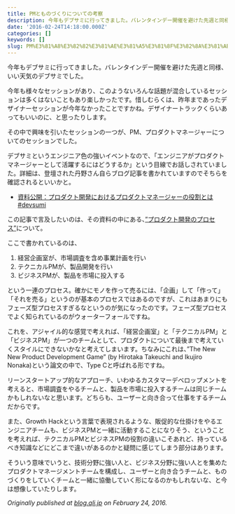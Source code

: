 ```yaml
---
title: PMとものづくりについての考察
description: 今年もデブサミに行ってきました。バレンタインデー開催を避けた先週と同様、いい天気のデブサミでした。
date: '2016-02-24T14:18:00.000Z'
categories: []
keywords: []
slug: PM%E3%81%A8%E3%82%82%E3%81%AE%E3%81%A5%E3%81%8F%E3%82%8A%E3%81%AB%E3%81%A4%E3%81%84%E3%81%A6%E3%81%AE%E8%80%83%E5%AF%9F
---
```

今年もデブサミに行ってきました。バレンタインデー開催を避けた先週と同様、いい天気のデブサミでした。

今年も様々なセッションがあり、このようないろんな話題が混合しているセッションは多くはないこともあり楽しかったです。惜しむらくは、昨年まであったデザイナーセッションが今年なかったことですかね。デザイナートラックくらいあってもいいのに、と思ったりします。

その中で興味を引いたセッションの一つが、PM、プロダクトマネージャーについてのセッションでした。

デブサミというエンジニア色の強いイベントなので、「エンジニアがプロダクトマネージャーとして活躍するにはどうするか」という目線でお話しされていました。詳細は、登壇された丹野さん自らブログ記事を書かれていますのでそちらを確認されるといいかと。

*   [資料公開：プロダクト開発におけるプロダクトマネージャーの役割とは #devsumi‬](http://tannomizuki.hatenablog.com/entry/2016/02/19/175854)

この記事で言及したいのは、その資料の中にある、[”プロダクト開発のプロセス”](http://www.slideshare.net/mizukitanno/devsumi-58456285/11)について。

ここで書かれているのは、

1.  経営企画室が、市場調査を含め事業計画を行い
2.  テクニカルPMが、製品開発を行い
3.  ビジネスPMが、製品を市場に投入する

という一連のプロセス。確かにモノを作って売るには、「企画」して「作って」「それを売る」というのが基本のプロセスではあるのですが、これはあまりにもフェーズ型プロセスすぎるなというのが気になったのです。フェーズ型プロセスでよく知られているのがウォーターフォールですね。

これを、アジャイル的な感覚で考えれば、「経営企画室」と「テクニカルPM」と「ビジネスPM」が一つのチームとして、プロダクトについて最後まで考えていくスタイルにできないかなと考えてしまいます。ちなみにこれは、”The New New Product Development Game” (by Hirotaka Takeuchi and Ikujiro Nonaka)という論文の中で、Type Cと呼ばれる形ですね。

リーンスタートアップ的なアプローチ、いわゆるカスタマーデベロップメントを考えると、市場調査をやるチームと、製品を市場に投入するチームは同じチームかもしれないなと思います。どちらも、ユーザーと向き合って仕事をするチームだからです。

また、Growth Hackという言葉で表現されるような、販促的な仕掛けをやるエンジニアチームも、ビジネスPMと一緒に活動することになりそう、ということを考えれば、テクニカルPMとビジネスPMの役割の違いこそあれど、持っているべき知識などにどこまで違いがあるのかと疑問に感じてしまう部分はあります。

そういう意味でいうと、技術分野に強い人と、ビジネス分野に強い人とを集めたプロダクトマネージメントチームを構成し、ユーザーと向き合うチームと、ものづくりをしていくチームと一緒に協働していく形になるのかもしれないな、と今は想像していたりします。

_Originally published at_ [_blog.qli.jp_](http://blog.qli.jp/2016/02/24/pm-production/) _on February 24, 2016._